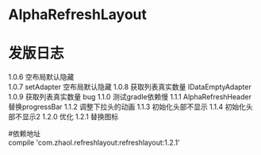# AlphaRefreshLayout
# 发版日志
  1.0.6 空布局默认隐藏  
  1.0.7 setAdapter 空布局默认隐藏
  1.0.8 获取列表真实数量 IDataEmptyAdapter
  1.0.9 获取列表真实数量 bug
  1.1.0 测试gradle依赖慢
  1.1.1 AlphaRefreshHeader替换progressBar
  1.1.2 调整下拉头的动画
  1.1.3 初始化头部不显示
  1.1.4 初始化头部不显示2
  1.2.0 优化
  1.2.1 替换图标

  
#依赖地址   
  compile 'com.zhaol.refreshlayout:refreshlayout:1.2.1'